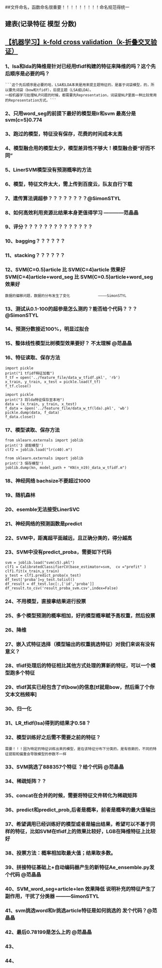 ##文件命名，函数命名很重要！！！！！！！！！命名规范得统一

## 建表(记录特征 模型 分数)


## [【机器学习】k-fold cross validation（k-折叠交叉验证）](https://blog.csdn.net/evillist/article/details/61912827)

### 1、lsa和lda的降维是针对已经用tfidf构建的特征来降维的吗？这个先后顺序是必要的吗？
    ```这个先后顺序是必要的哈，LSA和LDA本来是用来提主题特征的，是基于词袋模型，的，所以要先词袋（bow和tfidf），后提主题（LSA或LDA）。
    一般机器学习处理NLP问题的时候，都需要先Representation，词袋是NLP里面一种比较常用的Representation方式。```
### 2、只用word_seg的前提下最好的模型是lr和svm 最高分是svm(c=5)0.774

### 3、跑过的模型，特征没有保存，花费的时间成本太高

### 4、模型融合用的模型太少，模型差异性不够大！模型融合要“好而不同”

### 5、LinerSVM模型没有预测概率的方法

### 6、模型，特征文件太大，需上传到百度云，队友自行下载

### 7、遗传算法调超参？？？？？？？？@SimonSTYL

### 8、如何高效利用资源比结果本身更值得学习        ————范晶晶
                                    
### 9、评分？？？？？？？？？？？？？？

### 10、bagging？？？？？？

### 11、stacking？？？？？？

### 12、SVM(C=0.5)article 比 SVM(C=4)article 效果好  SVM(C=4)article+word_seg 比 SVM(C=0.5)article+word_seg  效果好
    数据的偏移问题，数据的分布发生了变化             ————SimonSTYL

### 13、测试从0.1-100的超参是怎么测的？能否给个代码？？？@SimonSTYL

### 14、预测分数接近100%，明显过拟合

### 15、整体线性模型比树模型效果要好？ 不太理解 @范晶晶

### 16、特征读取、保存方法
```
import pickle
print("1 tfidf特征加载")
f_tf = open('../feature_file/data_w_tfidf.pkl', 'rb')
x_train, y_train, x_test = pickle.load(f_tf)
f_tf.close()
```
```
import pickle
print("3 将lda特征保存至本地")
data = (x_train, y_train, x_test)
f_data = open('../feature_file/data_w_tf(lda).pkl', 'wb')
pickle.dump(data, f_data)
f_data.close()
```

### 17、模型读取、保存方法
```
from sklearn.externals import joblib
print('3 读取模型')
clf2 = joblib.load("lr(c40).m")
```

```
from sklearn.externals import joblib
print('3 保存模型')
joblib.dump(kn, model_path + "KN(n_n19)_data_w_tfidf.m")
```
### 18、神经网络 bachsize不要超过1000

### 19、随机森林

### 20、esemble无法接受LinerSVC

### 21、神经网络的预测函数是predict

### 22、SVM中，距离超平面越远，且正确分类的，得分越高

### 23、SVM中没有predict_proba，需要如下代码
```
svm = joblib.load("svm(c5).pkl")
clf1 = CalibratedClassifierCV(base_estimator=svm,  cv ="prefit" )
clf1.fit(x_train,y_train)
y_test = clf1.predict_proba(x_test)
df_test['proba']=y_test.tolist()
df_result = df_test.loc[:,['id','proba']]
df_result.to_csv('result_proba_svm.csv',index=False)

```

### 24、不用模型，直接拿结果进行投票

### 25、多个模型预测的概率相加，好的模型概率赋予高权重，然后投票

### 26、降维

### 27、嵌入式特征选择（模型输出的权重挑选特征）对我们来说有没有意义？

### 28、tfidf处理后的特征相比其他方式处理的算新的特征，可以一个模型跑多个特征

### 29、tfidf其实已经包含了tf(bow)的信息[tf就是bow，然后乘了个你文本文档频率]

### 30、归一化

### 31、LR_tfidf(lsa)得到的结果才0.58？

### 32、模型训练好之后需不需要之前的特征？
    需要！！！因为特定的特征训练出来的模型，是在该特征分布下分类的，是有依赖的，不同的特征提取和偏重会导致模型的参数不一样

### 33、SVM挑选了888357个特征 ？给个代码 @范晶晶

### 34、稀疏矩阵？？

### 35、concat在合并的时候，需要将特征文件转化为稀疏矩阵

### 36、predict和predict_prob,后者是概率，前者是概率的最大值输出

### 37、希望调用已经训练好的模型或者是输出结果，希望可以不基于同样的特征，比如SVM在tfidf上的效果比较好，LGB在降维特征上比较好

### 38、投票方法：概率相加取最大值；结果取多数。

### 39、拼接特征基础上+自动编码器产生的新特征Ae_ensemble.py发个代码 @范晶晶

### 40、SVM_word_seg+article+len 效果降低 说明补充的特征产生了副作用，干扰了分类器      ———SimonSTYL

### 41、svm挑选word和lr挑选article特征是如何挑选的 发个代码？@范晶晶

### 42、最后0.78199是怎么上的 @范晶晶

### 43、

### 44、











